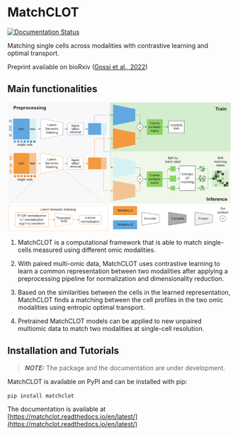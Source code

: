 # MatchCLOT

[![Documentation Status](https://readthedocs.org/projects/matchclot/badge/?version=latest)](https://matchclot.readthedocs.io/en/latest/?badge=latest)

Matching single cells across modalities with contrastive learning and
optimal transport.

Preprint available on bioRxiv
([Gossi et al., 2022](https://www.biorxiv.org/content/10.1101/2022.11.16.516751v1))

## Main functionalities
![overview](tutorials/figures/overview.png)

1. MatchCLOT is a computational framework that is able to
match single-cells measured using different omic modalities.

2. With paired multi-omic data, MatchCLOT uses contrastive learning to learn a common representation between two modalities after applying a preprocessing pipeline for normalization and dimensionality reduction.

3. Based on the similarities between the cells in the learned representation, MatchCLOT finds a matching between the cell profiles in the two omic modalities using entropic optimal transport.

4. Pretrained MatchCLOT models can be applied to new unpaired multiomic data to match two modalities at single-cell resolution.

## Installation and Tutorials

> **_NOTE:_**  The package and the documentation are under development.

MatchCLOT is available on PyPI and can be installed with pip:

```pip install matchclot```

The documentation is available at [https://matchclot.readthedocs.io/en/latest/](https://matchclot.readthedocs.io/en/latest/)
